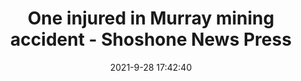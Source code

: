 ---
"title": "One injured in Murray mining accident - Shoshone News Press"
"date": "2021-9-28 17:42:40"
"feed_name": "GOOGLENEWSMINING"
"feed_website": "https://news.google.com/search?q=mining%2Bincident&hl=en-US&gl=US&ceid=US:en"
"feed_rss": "https://news.google.com/rss/search?q=mining%2Bincident&hl=en-US&gl=US&ceid=US:en"
"link": "https://shoshonenewspress.com/news/2021/sep/28/one-injured-murray-mining-accident/"
"source": "{'href': 'https://shoshonenewspress.com', 'title': 'Shoshone News Press'}"
"file": "_posts/2021-1-1-d921f63d14e0d79ddc7db75668af07be2024a0cb.md"
"accident": "1"
"drilling": "0"
"dead": "0"
"injured": "1"
"arrested": "0"
"where": "mining site"
"causes": "unknown"
"place": "unknown place"
---